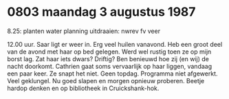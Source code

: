 # 0803 maandag 3 augustus 1987
8.25: 	planten water
  		    planning
  	       	uitdraaien: 	  nwrev
  					                    fv
  					                    veer
  					                    
  12.00 uur. Saar ligt er weer in. Erg veel huilen vanavond. Heb een groot deel van de avond met haar op bed gelegen. Werd wel rustig toen ze op mijn borst lag. Zat haar iets dwars? Driftig? Ben benieuwd hoe zij (en wij) de nacht doorkomt. Cathrien gaat soms vervaarlijk op haar liggen, vandaag een paar keer. Ze snapt het niet. 
  Geen topdag. Programma niet afgewerkt. Veel geklungel. Nu goed slapen en morgen opnieuw proberen. Beetje hardop denken en op bibliotheek in Cruickshank-hok. 